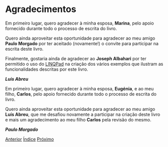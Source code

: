 # Agradecimentos

Em primeiro lugar, quero agradecer à minha esposa, **Marina**, pelo apoio fornecido durante todo o processo de escrita do livro.

Quero ainda aproveitar esta oportunidade para agradecer ao meu amigo **Paulo Morgado** por ter aceitado (novamente!) o convite para participar na escrita deste livro.

Finalmente, gostaria ainda de agradecer ao **Joseph Albahari** por ter permitido o uso do [LINQPad](http://www.linqpad.net/) na criação dos vários exemplos que ilustram as funcionalidades descritas por este livro.

***Luis Abreu***


Em primeiro lugar, quero agradecer à minha esposa, **Eugénia**, e ao meu filho, **Carlos**, pelo apoio fornecido durante todo o processo de escrita do livro.

Quero ainda aproveitar esta oportunidade para agradecer ao meu amigo **Luís Abreu**, que me desafiou novamente a participar na criação deste livro e mais um agradecimento ao meu filho **Carlos** pela revisão do mesmo.

***Paulo Morgado***

[Anterior](I-dedicatoria.md) [Índice](index.md) [Próximo](0-index.md)
